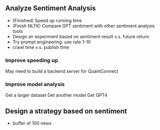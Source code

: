 ## Analyze Sentiment Analysis

- (Finished) Speed up running time 
- (Finish NLTK) Compare GPT sentiment with other sentiment analysis tools
- Design an experiment based on sentiment result v.s. future return
- Try prompt engineering: use rate 1-10
- crawl time v.s. publish time

### Improve speeding up
May need to build a backend server for QuantConnect

### Improve model analysis
Get a larger dataset
Get another model
Get GPT4





## Design a strategy based on sentiment

- buffer of 100 news
 
